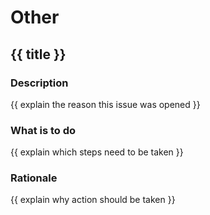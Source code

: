 # Other

## {{ title }}

### Description

{{ explain the reason this issue was opened }}

### What is to do

{{ explain which steps need to be taken }}

### Rationale

{{ explain why action should be taken }}
